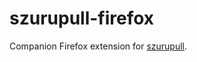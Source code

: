 # szurupull-firefox

Companion Firefox extension for [szurupull](https://github.com/Ruin0x11/szurupull).
